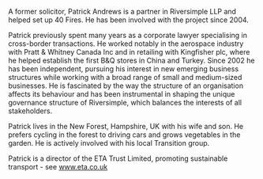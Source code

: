 A former solicitor, Patrick Andrews is a partner in Riversimple LLP and helped set up 40 Fires. He has been involved with the project since 2004. 

Patrick previously spent many years as a corporate lawyer specialising in cross-border transactions. He worked notably in the aerospace industry with Pratt & Whitney Canada Inc and in retailing with Kingfisher plc, where he helped establish the first B&Q stores in China and Turkey. Since 2002 he has been independent, pursuing his interest in new emerging business structures while working with a broad range of small and medium-sized businesses. He is fascinated by the way the structure of an organisation affects its behaviour and has been instrumental in shaping the unique governance structure of Riversimple, which balances the interests of all stakeholders.  

Patrick lives in the New Forest, Hampshire, UK with his wife and son. He prefers cycling in the forest to driving cars and grows vegetables in the garden. He is actively involved with his local Transition group. 

Patrick is a director of the ETA Trust Limited, promoting sustainable transport - see www.eta.co.uk 
